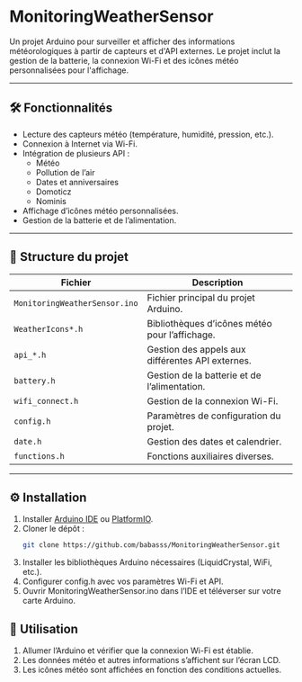 # MonitoringWeatherSensor

Un projet Arduino pour surveiller et afficher des informations météorologiques à partir de capteurs et d'API externes. Le projet inclut la gestion de la batterie, la connexion Wi-Fi et des icônes météo personnalisées pour l'affichage.

---

## 🛠️ Fonctionnalités

- Lecture des capteurs météo (température, humidité, pression, etc.).
- Connexion à Internet via Wi-Fi.
- Intégration de plusieurs API :
  - Météo
  - Pollution de l’air
  - Dates et anniversaires
  - Domoticz
  - Nominis
- Affichage d’icônes météo personnalisées.
- Gestion de la batterie et de l’alimentation.

---

## 📁 Structure du projet

| Fichier | Description |
|---------|------------|
| `MonitoringWeatherSensor.ino` | Fichier principal du projet Arduino. |
| `WeatherIcons*.h` | Bibliothèques d’icônes météo pour l’affichage. |
| `api_*.h` | Gestion des appels aux différentes API externes. |
| `battery.h` | Gestion de la batterie et de l’alimentation. |
| `wifi_connect.h` | Gestion de la connexion Wi-Fi. |
| `config.h` | Paramètres de configuration du projet. |
| `date.h` | Gestion des dates et calendrier. |
| `functions.h` | Fonctions auxiliaires diverses. |

---

## ⚙️ Installation

1. Installer [Arduino IDE](https://www.arduino.cc/en/software) ou [PlatformIO](https://platformio.org/).
2. Cloner le dépôt :
   ```bash
   git clone https://github.com/babasss/MonitoringWeatherSensor.git
3. Installer les bibliothèques Arduino nécessaires (LiquidCrystal, WiFi, etc.).
4. Configurer config.h avec vos paramètres Wi-Fi et API.
5. Ouvrir MonitoringWeatherSensor.ino dans l’IDE et téléverser sur votre carte Arduino.

## 🚀 Utilisation
1. Allumer l’Arduino et vérifier que la connexion Wi-Fi est établie.
2. Les données météo et autres informations s’affichent sur l’écran LCD.
3. Les icônes météo sont affichées en fonction des conditions actuelles.
